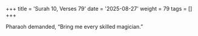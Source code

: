 +++
title = 'Surah 10, Verses 79'
date = '2025-08-27'
weight = 79
tags = []
+++

Pharaoh demanded, “Bring me every skilled magician.”